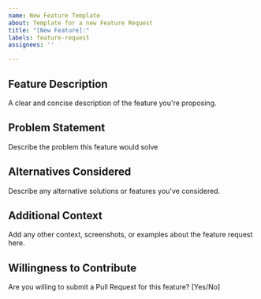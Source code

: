 ```yaml
---
name: New Feature Template
about: Template for a new Feature Request
title: "[New Feature]:"
labels: feature-request
assignees: ''

---
```


## Feature Description
A clear and concise description of the feature you're proposing.

## Problem Statement
Describe the problem this feature would solve

## Alternatives Considered
Describe any alternative solutions or features you've considered.

## Additional Context
Add any other context, screenshots, or examples about the feature request here.

## Willingness to Contribute
Are you willing to submit a Pull Request for this feature? [Yes/No]
